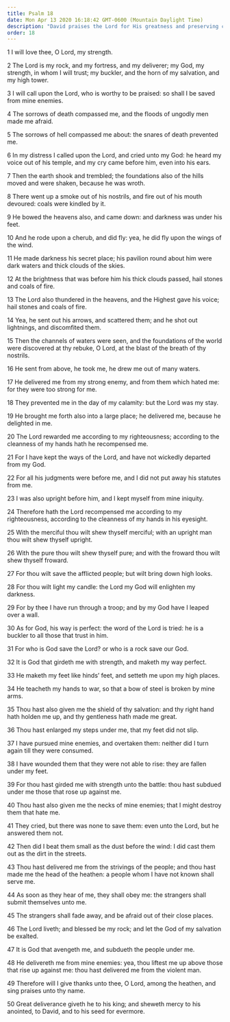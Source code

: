 ```yaml
---
title: Psalm 18
date: Mon Apr 13 2020 16:18:42 GMT-0600 (Mountain Daylight Time)
description: "David praises the Lord for His greatness and preserving care—The Lord’s way is perfect—The Lord has given marvelous blessings—David testifies, The Lord lives, and blessed be my Rock."
order: 18
---
```


1 I will love thee, O Lord, my strength.

2 The Lord is my rock, and my fortress, and my deliverer; my God, my strength, in whom I will trust; my buckler, and the horn of my salvation, and my high tower.

3 I will call upon the Lord, who is worthy to be praised: so shall I be saved from mine enemies.

4 The sorrows of death compassed me, and the floods of ungodly men made me afraid.

5 The sorrows of hell compassed me about: the snares of death prevented me.

6 In my distress I called upon the Lord, and cried unto my God: he heard my voice out of his temple, and my cry came before him, even into his ears.

7 Then the earth shook and trembled; the foundations also of the hills moved and were shaken, because he was wroth.

8 There went up a smoke out of his nostrils, and fire out of his mouth devoured: coals were kindled by it.

9 He bowed the heavens also, and came down: and darkness was under his feet.

10 And he rode upon a cherub, and did fly: yea, he did fly upon the wings of the wind.

11 He made darkness his secret place; his pavilion round about him were dark waters and thick clouds of the skies.

12 At the brightness that was before him his thick clouds passed, hail stones and coals of fire.

13 The Lord also thundered in the heavens, and the Highest gave his voice; hail stones and coals of fire.

14 Yea, he sent out his arrows, and scattered them; and he shot out lightnings, and discomfited them.

15 Then the channels of waters were seen, and the foundations of the world were discovered at thy rebuke, O Lord, at the blast of the breath of thy nostrils.

16 He sent from above, he took me, he drew me out of many waters.

17 He delivered me from my strong enemy, and from them which hated me: for they were too strong for me.

18 They prevented me in the day of my calamity: but the Lord was my stay.

19 He brought me forth also into a large place; he delivered me, because he delighted in me.

20 The Lord rewarded me according to my righteousness; according to the cleanness of my hands hath he recompensed me.

21 For I have kept the ways of the Lord, and have not wickedly departed from my God.

22 For all his judgments were before me, and I did not put away his statutes from me.

23 I was also upright before him, and I kept myself from mine iniquity.

24 Therefore hath the Lord recompensed me according to my righteousness, according to the cleanness of my hands in his eyesight.

25 With the merciful thou wilt shew thyself merciful; with an upright man thou wilt shew thyself upright.

26 With the pure thou wilt shew thyself pure; and with the froward thou wilt shew thyself froward.

27 For thou wilt save the afflicted people; but wilt bring down high looks.

28 For thou wilt light my candle: the Lord my God will enlighten my darkness.

29 For by thee I have run through a troop; and by my God have I leaped over a wall.

30 As for God, his way is perfect: the word of the Lord is tried: he is a buckler to all those that trust in him.

31 For who is God save the Lord? or who is a rock save our God.

32 It is God that girdeth me with strength, and maketh my way perfect.

33 He maketh my feet like hinds’ feet, and setteth me upon my high places.

34 He teacheth my hands to war, so that a bow of steel is broken by mine arms.

35 Thou hast also given me the shield of thy salvation: and thy right hand hath holden me up, and thy gentleness hath made me great.

36 Thou hast enlarged my steps under me, that my feet did not slip.

37 I have pursued mine enemies, and overtaken them: neither did I turn again till they were consumed.

38 I have wounded them that they were not able to rise: they are fallen under my feet.

39 For thou hast girded me with strength unto the battle: thou hast subdued under me those that rose up against me.

40 Thou hast also given me the necks of mine enemies; that I might destroy them that hate me.

41 They cried, but there was none to save them: even unto the Lord, but he answered them not.

42 Then did I beat them small as the dust before the wind: I did cast them out as the dirt in the streets.

43 Thou hast delivered me from the strivings of the people; and thou hast made me the head of the heathen: a people whom I have not known shall serve me.

44 As soon as they hear of me, they shall obey me: the strangers shall submit themselves unto me.

45 The strangers shall fade away, and be afraid out of their close places.

46 The Lord liveth; and blessed be my rock; and let the God of my salvation be exalted.

47 It is God that avengeth me, and subdueth the people under me.

48 He delivereth me from mine enemies: yea, thou liftest me up above those that rise up against me: thou hast delivered me from the violent man.

49 Therefore will I give thanks unto thee, O Lord, among the heathen, and sing praises unto thy name.

50 Great deliverance giveth he to his king; and sheweth mercy to his anointed, to David, and to his seed for evermore.
